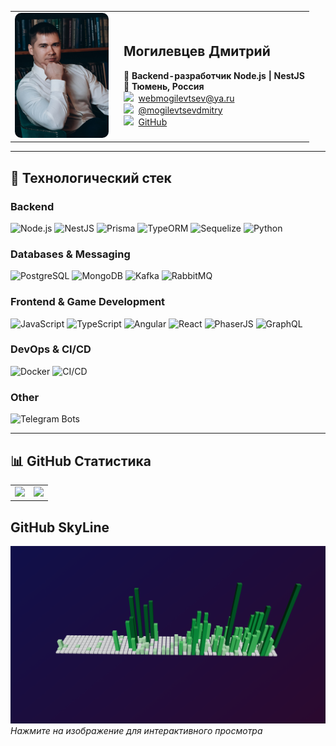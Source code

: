 <table>
  <tr>
    <td width="160px">
      <img src="me.jpg" width="150px" style="border-radius: 10px;">
    </td>
    <td>
      <h2>Могилевцев Дмитрий</h2>
      🚀 <strong>Backend-разработчик Node.js | NestJS</strong><br/>
      📍 <strong>Тюмень, Россия</strong><br/>
      <img src="https://github.com/user-attachments/assets/9054638d-8b56-43c2-b094-f8e29f4a187c" width="15px">&nbsp;&nbsp;<a href="mailto:webmogilevtsev@ya.ru">webmogilevtsev@ya.ru</a><br/>
      <img src="https://github.com/user-attachments/assets/4c52b3cc-eaad-4380-ad77-9dfba788260a" width="15px">&nbsp;&nbsp;<a href="https://t.me/mogilevtsevdmitry">@mogilevtsevdmitry</a><br/>
      <img src="https://github.com/user-attachments/assets/86bef0bd-5781-46cc-818f-3e365b5f2fef" width="15px">&nbsp;&nbsp;<a href="https://github.com/mogilevtsevdmitry">GitHub</a>
    </td>
  </tr>
</table>

---

## 🚀 Технологический стек  

### **Backend**  
![Node.js](https://img.shields.io/badge/Node.js-339933?style=for-the-badge&logo=nodedotjs&logoColor=white)
![NestJS](https://img.shields.io/badge/NestJS-E0234E?style=for-the-badge&logo=nestjs&logoColor=white)
![Prisma](https://img.shields.io/badge/Prisma-2D3748?style=for-the-badge&logo=prisma&logoColor=white)
![TypeORM](https://img.shields.io/badge/TypeORM-262626?style=for-the-badge&logo=typeorm&logoColor=white)
![Sequelize](https://img.shields.io/badge/Sequelize-52B0E7?style=for-the-badge&logo=sequelize&logoColor=white)
![Python](https://img.shields.io/badge/python-3776AB?style=for-the-badge&logo=python&logoColor=white)

### **Databases & Messaging**  
![PostgreSQL](https://img.shields.io/badge/PostgreSQL-336791?style=for-the-badge&logo=postgresql&logoColor=white)
![MongoDB](https://img.shields.io/badge/MongoDB-47A248?style=for-the-badge&logo=mongodb&logoColor=white)
![Kafka](https://img.shields.io/badge/Kafka-231F20?style=for-the-badge&logo=apachekafka&logoColor=white)
![RabbitMQ](https://img.shields.io/badge/RabbitMQ-FF6600?style=for-the-badge&logo=rabbitmq&logoColor=white)

### **Frontend & Game Development**  
![JavaScript](https://img.shields.io/badge/JavaScript-F7DF1E?style=for-the-badge&logo=javascript&logoColor=black)
![TypeScript](https://img.shields.io/badge/TypeScript-3178C6?style=for-the-badge&logo=typescript&logoColor=white)
![Angular](https://img.shields.io/badge/Angular-DD0031?style=for-the-badge&logo=angular&logoColor=white)
![React](https://img.shields.io/badge/React-61DAFB?style=for-the-badge&logo=react&logoColor=black)
![PhaserJS](https://img.shields.io/badge/PhaserJS-0082C9?style=for-the-badge&logo=phaser&logoColor=white)
![GraphQL](https://img.shields.io/badge/GraphQL-E10098?style=for-the-badge&logo=graphql&logoColor=white)

### **DevOps & CI/CD**  
![Docker](https://img.shields.io/badge/Docker-2496ED?style=for-the-badge&logo=docker&logoColor=white)
![CI/CD](https://img.shields.io/badge/GitLab%20CI/CD-FC6D26?style=for-the-badge&logo=gitlab&logoColor=white)

### **Other**  
![Telegram Bots](https://img.shields.io/badge/Telegram%20Bot-26A5E4?style=for-the-badge&logo=telegram&logoColor=white)

---

## 📊 GitHub Статистика  

<table>
  <tr>
    <td>
      <img src="https://github-readme-stats.vercel.app/api?username=mogilevtsevdmitry&show_icons=true&theme=dark" />
    </td>
    <td>
      <img src="https://github-readme-stats.vercel.app/api/top-langs/?username=mogilevtsevdmitry&layout=compact&theme=dark" />
    </td>
  </tr>
</table>

## GitHub SkyLine
[![GitHub Skyline](./assets/skyline.png)](https://git-skyline.huakun.tech/contribution/github/mogilevtsevdmitry/embed?enableZoom=false&autoRotate=true)
*Нажмите на изображение для интерактивного просмотра*
